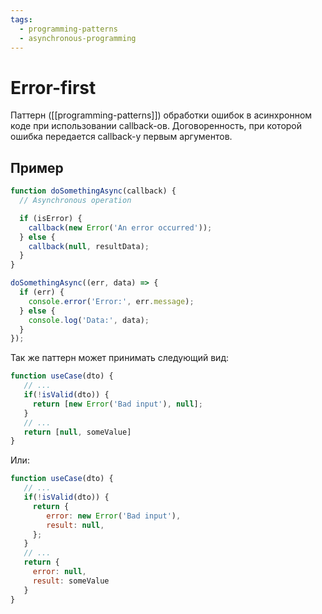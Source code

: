 ```yaml
---
tags:
  - programming-patterns
  - asynchronous-programming
---
```


# Error-first

Паттерн ([[programming-patterns]]) обработки ошибок в асинхронном коде при использовании callback-ов. Договоренность, при которой ошибка передается callback-у первым аргументов.

## Пример

```js
function doSomethingAsync(callback) {
  // Asynchronous operation

  if (isError) {
    callback(new Error('An error occurred'));
  } else {
    callback(null, resultData);
  }
}

doSomethingAsync((err, data) => {
  if (err) {
    console.error('Error:', err.message);
  } else {
    console.log('Data:', data);
  }
});
```

Так же паттерн может принимать следующий вид:

```js
function useCase(dto) {
   // ...
   if(!isValid(dto)) {
     return [new Error('Bad input'), null];
   }
   // ...
   return [null, someValue]
}
```

Или:

```js
function useCase(dto) {
   // ...
   if(!isValid(dto)) {
     return {
        error: new Error('Bad input'),
        result: null,
     };
   }
   // ...
   return {
     error: null,
     result: someValue
   }
}
```
